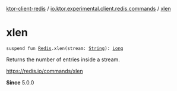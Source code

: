 [ktor-client-redis](../index.md) / [io.ktor.experimental.client.redis.commands](index.md) / [xlen](./xlen.md)

# xlen

`suspend fun `[`Redis`](../io.ktor.experimental.client.redis/-redis/index.md)`.xlen(stream: `[`String`](https://kotlinlang.org/api/latest/jvm/stdlib/kotlin/-string/index.html)`): `[`Long`](https://kotlinlang.org/api/latest/jvm/stdlib/kotlin/-long/index.html)

Returns the number of entries inside a stream.

https://redis.io/commands/xlen

**Since**
5.0.0

